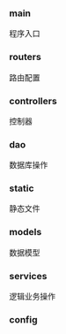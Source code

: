 ### main
程序入口
### routers
路由配置
### controllers
控制器
### dao
数据库操作
### static
静态文件
### models
数据模型
### services
逻辑业务操作
### config
